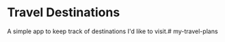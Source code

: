  # Travel Destinations
A simple app to keep track of destinations I'd like to visit.# my-travel-plans

